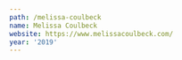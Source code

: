 ```yaml
---
path: /melissa-coulbeck
name: Melissa Coulbeck
website: https://www.melissacoulbeck.com/
year: '2019'
---
```

